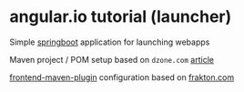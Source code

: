 # angular.io tutorial (launcher)

Simple [springboot](https://spring.io/projects/spring-boot) application for
launching webapps

Maven project / POM setup based on `dzone.com`
[article](https://dzone.com/articles/building-a-web-app-using-spring-boot-angular-6-and)

[frontend-maven-plugin](https://github.com/eirslett/frontend-maven-plugin) configuration based on
[frakton.com](https://frakton.com/utilizing-maven-front-end-plugin-for-angular-spring-boot/)

